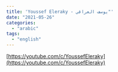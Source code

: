 ```yaml
---
title: 'Youssef Eleraky - يوسف العراقي"'
date: "2021-05-26"
categories:
  - "arabic"
tags:
  - "english"
---
```


[https://youtube.com/c/YoussefEleraky](https://youtube.com/c/YoussefEleraky)
